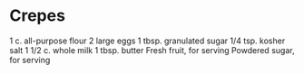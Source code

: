 # Crepes
1 c. all-purpose flour
2 large eggs
1 tbsp. granulated sugar
1/4 tsp. kosher salt
1 1/2 c. whole milk
1 tbsp. butter
Fresh fruit, for serving
Powdered sugar, for serving
